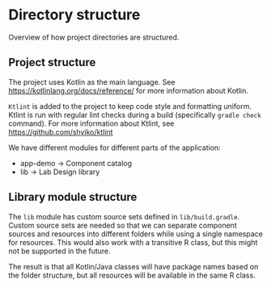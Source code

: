 # Directory structure

Overview of how project directories are structured. 

## Project structure

The project uses Kotlin as the main language. See https://kotlinlang.org/docs/reference/ for more information about Kotlin.

`Ktlint` is added to the project to keep code style and formatting uniform. Ktlint is run with regular lint checks during a build (specifically `gradle check` command). For more information about Ktlint, see https://github.com/shyiko/ktlint

We have different modules for different parts of the application:
* app-demo -> Component catalog
* lib -> Lab Design library

## Library module structure

The `lib` module has custom source sets defined in `lib/build.gradle`. Custom source sets are needed so that we can separate
component sources and resources into different folders while using a single namespace for resources. This would also work
with a transitive R class, but this might not be supported in the future.

The result is that all Kotlin/Java classes will have package names based on the folder structure, but all resources will be available
in the same R class.
